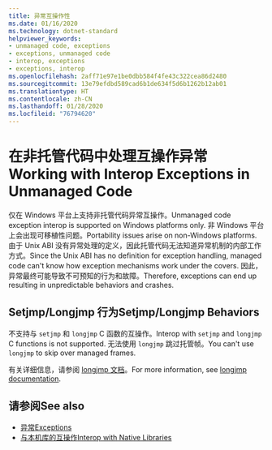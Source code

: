 ```yaml
---
title: 异常互操作性
ms.date: 01/16/2020
ms.technology: dotnet-standard
helpviewer_keywords:
- unmanaged code, exceptions
- exceptions, unmanaged code
- interop, exceptions
- exceptions, interop
ms.openlocfilehash: 2aff71e97e1be0dbb584f4fe43c322cea86d2480
ms.sourcegitcommit: 13e79efdbd589cad6b1de634f5d6b1262b12ab01
ms.translationtype: HT
ms.contentlocale: zh-CN
ms.lasthandoff: 01/28/2020
ms.locfileid: "76794620"
---
```

# <a name="working-with-interop-exceptions-in-unmanaged-code"></a><span data-ttu-id="59583-102">在非托管代码中处理互操作异常</span><span class="sxs-lookup"><span data-stu-id="59583-102">Working with Interop Exceptions in Unmanaged Code</span></span>

<span data-ttu-id="59583-103">仅在 Windows 平台上支持非托管代码异常互操作。</span><span class="sxs-lookup"><span data-stu-id="59583-103">Unmanaged code exception interop is supported on Windows platforms only.</span></span> <span data-ttu-id="59583-104">非 Windows 平台上会出现可移植性问题。</span><span class="sxs-lookup"><span data-stu-id="59583-104">Portability issues arise on non-Windows platforms.</span></span> <span data-ttu-id="59583-105">由于 Unix ABI 没有异常处理的定义，因此托管代码无法知道异常机制的内部工作方式。</span><span class="sxs-lookup"><span data-stu-id="59583-105">Since the Unix ABI has no definition for exception handling, managed code can't know how exception mechanisms work under the covers.</span></span> <span data-ttu-id="59583-106">因此，异常最终可能导致不可预知的行为和故障。</span><span class="sxs-lookup"><span data-stu-id="59583-106">Therefore, exceptions can end up resulting in unpredictable behaviors and crashes.</span></span>

## <a name="setjmplongjmp-behaviors"></a><span data-ttu-id="59583-107">Setjmp/Longjmp 行为</span><span class="sxs-lookup"><span data-stu-id="59583-107">Setjmp/Longjmp Behaviors</span></span>

<span data-ttu-id="59583-108">不支持与 `setjmp` 和 `longjmp` C 函数的互操作。</span><span class="sxs-lookup"><span data-stu-id="59583-108">Interop with `setjmp` and `longjmp` C functions is not supported.</span></span> <span data-ttu-id="59583-109">无法使用 `longjmp` 跳过托管帧。</span><span class="sxs-lookup"><span data-stu-id="59583-109">You can't use `longjmp` to skip over managed frames.</span></span>

<span data-ttu-id="59583-110">有关详细信息，请参阅 [longjmp 文档](https://docs.microsoft.com/cpp/c-runtime-library/reference/longjmp)。</span><span class="sxs-lookup"><span data-stu-id="59583-110">For more information, see [longjmp documentation](https://docs.microsoft.com/cpp/c-runtime-library/reference/longjmp).</span></span>

## <a name="see-also"></a><span data-ttu-id="59583-111">请参阅</span><span class="sxs-lookup"><span data-stu-id="59583-111">See also</span></span>

- [<span data-ttu-id="59583-112">异常</span><span class="sxs-lookup"><span data-stu-id="59583-112">Exceptions</span></span>](index.md)
- [<span data-ttu-id="59583-113">与本机库的互操作</span><span class="sxs-lookup"><span data-stu-id="59583-113">Interop with Native Libraries</span></span>](https://www.mono-project.com/docs/advanced/pinvoke/#runtime-exception-propagation)

